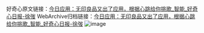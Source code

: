 好奇心原文链接：[今日应用：无印良品又出了应用，根据心跳给你挑歌_智能_好奇心日报-徐弢](https://www.qdaily.com/articles/7131.html)
WebArchive归档链接：[今日应用：无印良品又出了应用，根据心跳给你挑歌_智能_好奇心日报-徐弢](http://web.archive.org/web/20190623171755/https://www.qdaily.com/articles/7131.html)
![image](http://ww3.sinaimg.cn/large/007d5XDply1g3wbjwpl4zj30u02ry1kx)